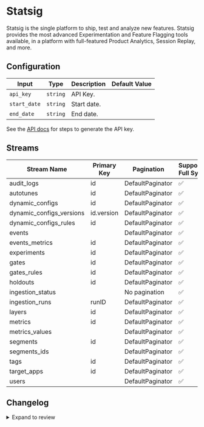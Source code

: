 # Statsig
Statsig is the single platform to ship, test and analyze new features. Statsig provides the most advanced Experimentation and Feature Flagging tools available, in a platform with full-featured Product Analytics, Session Replay, and more.

## Configuration

| Input | Type | Description | Default Value |
|-------|------|-------------|---------------|
| `api_key` | `string` | API Key.  |  |
| `start_date` | `string` | Start date.  |  |
| `end_date` | `string` | End date.  |  |

See the [API docs](https://docs.statsig.com/http-api) for steps to generate the API key.

## Streams
| Stream Name | Primary Key | Pagination | Supports Full Sync | Supports Incremental |
|-------------|-------------|------------|---------------------|----------------------|
| audit_logs | id | DefaultPaginator | ✅ |  ❌  |
| autotunes | id | DefaultPaginator | ✅ |  ✅  |
| dynamic_configs | id | DefaultPaginator | ✅ |  ✅  |
| dynamic_configs_versions | id.version | DefaultPaginator | ✅ |  ✅  |
| dynamic_configs_rules | id | DefaultPaginator | ✅ |  ❌  |
| events |  | DefaultPaginator | ✅ |  ❌  |
| events_metrics | id | DefaultPaginator | ✅ |  ✅  |
| experiments | id | DefaultPaginator | ✅ |  ✅  |
| gates | id | DefaultPaginator | ✅ |  ✅  |
| gates_rules | id | DefaultPaginator | ✅ |  ❌  |
| holdouts | id | DefaultPaginator | ✅ |  ✅  |
| ingestion_status |  | No pagination | ✅ |  ✅  |
| ingestion_runs | runID | DefaultPaginator | ✅ |  ✅  |
| layers | id | DefaultPaginator | ✅ |  ✅  |
| metrics | id | DefaultPaginator | ✅ |  ❌  |
| metrics_values |  | DefaultPaginator | ✅ |  ❌  |
| segments | id | DefaultPaginator | ✅ |  ✅  |
| segments_ids |  | DefaultPaginator | ✅ |  ❌  |
| tags | id | DefaultPaginator | ✅ |  ❌  |
| target_apps | id | DefaultPaginator | ✅ |  ❌  |
| users |  | DefaultPaginator | ✅ |  ❌  |

## Changelog

<details>
  <summary>Expand to review</summary>

| Version | Date | Pull Request | Subject |
|---------|------|--------------|---------|
| 0.0.22 | 2025-05-04 | [59633](https://github.com/airbytehq/airbyte/pull/59633) | Update dependencies |
| 0.0.21 | 2025-04-27 | [59035](https://github.com/airbytehq/airbyte/pull/59035) | Update dependencies |
| 0.0.20 | 2025-04-19 | [58381](https://github.com/airbytehq/airbyte/pull/58381) | Update dependencies |
| 0.0.19 | 2025-04-12 | [57947](https://github.com/airbytehq/airbyte/pull/57947) | Update dependencies |
| 0.0.18 | 2025-04-05 | [57408](https://github.com/airbytehq/airbyte/pull/57408) | Update dependencies |
| 0.0.17 | 2025-03-29 | [56878](https://github.com/airbytehq/airbyte/pull/56878) | Update dependencies |
| 0.0.16 | 2025-03-22 | [56319](https://github.com/airbytehq/airbyte/pull/56319) | Update dependencies |
| 0.0.15 | 2025-03-08 | [55596](https://github.com/airbytehq/airbyte/pull/55596) | Update dependencies |
| 0.0.14 | 2025-03-01 | [55104](https://github.com/airbytehq/airbyte/pull/55104) | Update dependencies |
| 0.0.13 | 2025-02-22 | [54492](https://github.com/airbytehq/airbyte/pull/54492) | Update dependencies |
| 0.0.12 | 2025-02-15 | [54101](https://github.com/airbytehq/airbyte/pull/54101) | Update dependencies |
| 0.0.11 | 2025-02-08 | [53586](https://github.com/airbytehq/airbyte/pull/53586) | Update dependencies |
| 0.0.10 | 2025-02-01 | [53076](https://github.com/airbytehq/airbyte/pull/53076) | Update dependencies |
| 0.0.9 | 2025-01-25 | [52458](https://github.com/airbytehq/airbyte/pull/52458) | Update dependencies |
| 0.0.8 | 2025-01-18 | [51986](https://github.com/airbytehq/airbyte/pull/51986) | Update dependencies |
| 0.0.7 | 2025-01-11 | [51440](https://github.com/airbytehq/airbyte/pull/51440) | Update dependencies |
| 0.0.6 | 2024-12-28 | [50755](https://github.com/airbytehq/airbyte/pull/50755) | Update dependencies |
| 0.0.5 | 2024-12-21 | [50310](https://github.com/airbytehq/airbyte/pull/50310) | Update dependencies |
| 0.0.4 | 2024-12-14 | [49776](https://github.com/airbytehq/airbyte/pull/49776) | Update dependencies |
| 0.0.3 | 2024-12-12 | [49419](https://github.com/airbytehq/airbyte/pull/49419) | Update dependencies |
| 0.0.2 | 2024-10-28 | [47473](https://github.com/airbytehq/airbyte/pull/47473) | Update dependencies |
| 0.0.1 | 2024-09-27 | | Initial release by [@topefolorunso](https://github.com/topefolorunso) via Connector Builder |

</details>
